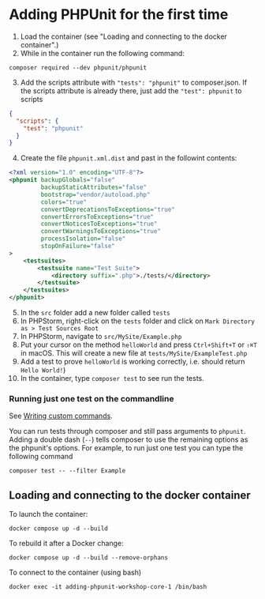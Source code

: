 # Adding PHPUnit for the first time
1. Load the container (see "Loading and connecting to the docker container".)
2. While in the container run the following command:

```shell
composer required --dev phpunit/phpunit
```

3. Add the scripts attribute with `"tests": "phpunit"` to composer.json. If the scripts attribute is already there, just add the `"test": phpunit` to scripts

```json
{
  "scripts": {
    "test": "phpunit"
  }
}
```
4. Create the file `phpunit.xml.dist` and past in the followint contents:
```xml
<?xml version="1.0" encoding="UTF-8"?>
<phpunit backupGlobals="false"
         backupStaticAttributes="false"
         bootstrap="vendor/autoload.php"
         colors="true"
         convertDeprecationsToExceptions="true"
         convertErrorsToExceptions="true"
         convertNoticesToExceptions="true"
         convertWarningsToExceptions="true"
         processIsolation="false"
         stopOnFailure="false"
>
    <testsuites>
        <testsuite name="Test Suite">
            <directory suffix=".php">./tests/</directory>
        </testsuite>
    </testsuites>
</phpunit>
```
5. In the `src` folder add a new folder called `tests`
6. In PHPStorm, right-click on the `tests` folder and click on `Mark Directory as > Test Sources Root`
7. In PHPStorm, navigate to `src/MySite/Example.php`
8. Put your cursor on the method `helloWorld` and press `Ctrl+Shift+T` or `⇧⌘T` in macOS.
This will create a new file at `tests/MySite/ExampleTest.php`
9. Add a test to prove `helloWorld` is working correctly, i.e. should return `Hello World!`)
10. In the container, type `composer test` to see run the tests.

### Running just one test on the commandline

See [Writing custom commands](https://getcomposer.org/doc/articles/scripts.md#writing-custom-commands).

You can run tests through composer and still pass arguments to `phpunit`.
Adding a double dash (`--`) tells composer to use the remaining options as the phpunit's options.
For example, to run just one test you can type the following command
```shell
composer test -- --filter Example
```

## Loading and connecting to the docker container
To launch the container:

```docker compose up -d --build```

To rebuild it after a Docker change:

```docker compose up -d --build --remove-orphans```

To connect to the container (using bash)

```docker exec -it adding-phpunit-workshop-core-1 /bin/bash```
